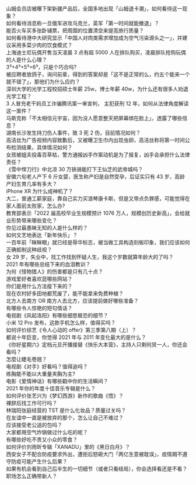 山姆会员店被曝下架新疆产品后，全国多地出现「山姆退卡潮」，如何看待这一现象？  
如何看待消息称一旦俄军进攻乌克兰，英军「第一时间就能撤退」？  
能否火车买多张卧铺票，把周围的位置清空来提高旅行质量？  
如何看待港中大研究显示「中国人对肉类需求增加成为空气污染源头之一」，并建议采用多菜少肉的饮食模式？  
上海迪士尼玩偶开售当天凌晨 3 点有超 5000 人在排队购买，凌晨排队抢购玩偶的人是什么心理？  
3³+4³+5³=6³，只是个巧合吗?  
被应聘者放鸽子，询问前辈，得到的答案却是「这不是正常的么，约五个能来一个就不错了」，那他们为什么应约？  
深圳大学的光学工程校招硕士年薪 25w，博士年薪 40w，为什么还有很多人劝退光学工程？  
3 人冒充老干妈员工诈骗腾讯案一审宣判， 主犯获刑 12 年，如何从法律角度解读这一案件？  
马斯克称「不太相信元宇宙，因为没人愿意整天把屏幕绑在脸上」，透露了哪些信息？  
湖南长沙发生持刀伤人事件，致 3 死 2 伤，目前情况如何？  
高洁丝为广告视频内容致歉后，又被曝卫生巾内出现虫卵，高洁丝称将第一时间公布检测结果，具体情况如何？  
女孩被姐夫投毒百草枯，警方通报凶手作案动机是为了报复，凶手会承担什么法律责任？  
《雪中悍刀行》中北凉 30 万铁骑能打下王仙芝的武帝城吗？  
安徽六旬老人产下 6 斤女婴，医生称产妇是自然受孕，后证实只有 43 岁，高龄产妇生育几率有多大？  
iPhone XR 为什么成神机了？  
大二，普通工薪家庭，靠自己实力买浪琴康卡斯，但是又带点负罪感，可能觉得在家人面前太败家，怎么办?  
教育部表示「2022 届高校毕业生规模预计 1076 万人，规模创历史新高」，会给就业形势带来哪些变化？  
你见过最愚昧无知的人是什么样的？  
如何文艺地表达「新年快乐」？  
一百年前「眯眯眼」就已经是辱华标志，被当做工具构造刻板印象，我们应该如何正确抵制这种歧视？  
女 29 岁，失业中，找工作找到怀疑人生，我这个岁数就算年龄大的了吗？  
2021 年有哪些总结下来的血泪教训？  
为何《怪物猎人》的伤害都是只有几十点？  
游戏爱好者喜欢逛哪些网站？  
你们是用什么方法瘦下来的？  
现在农村好多田地都荒废了，能不能拿来免费种植？  
北方人去南方 OR 南方人去北方，应该提前做好哪些准备？  
有哪些令人惊艳的短句情话？  
电视剧《风起洛阳》有哪些细思极恐的细节？  
小米 12 Pro 发布，这款手机怎么样，值得买吗？  
如何评价综艺《令人心动的 offer》第三季第八期（上）？  
都说十年巨变，你觉得 2021 年与 2011 年变化最大的是什么？  
《你好星期六》定档元旦开播接替《快乐大本营》，主持人只剩何炅一人，你还会看吗？  
怎麼让睫毛卷翘？  
电视剧《对手》好看吗？值得追吗？  
练胸能不能以大重量夹胸为主?  
电影《爱情神话》有哪些戳中你的生活瞬间？  
2021 年你的年度十佳音乐专辑是什么？  
如何评价张艺兴为《梦幻西游》新作的歌曲《悟》？  
裸辞后找工作可行吗？  
林瑞阳张庭经营的 TST 是什么化妆品？质量过关吗？  
在友谊中一直是被放弃的那个，怎么让自己不难过？  
应该接受老公送的包吗？  
大家都用空气炸锅做过什么吃的呢？  
有哪些好吃不贵又小众的零食？  
如何评价刘雨昕专辑「XANADU」里的《黑日白月》？  
西安女子不配合防疫要求外出，遭拒后怒砸大门「两亿生意被耽误」，疫情期不遵守防疫可能产生什么后果？  
如果有机会看到自己后半生的一切细节（或者只看结局），你会选择看还是不看？  
职场怎么正确带新人？  
